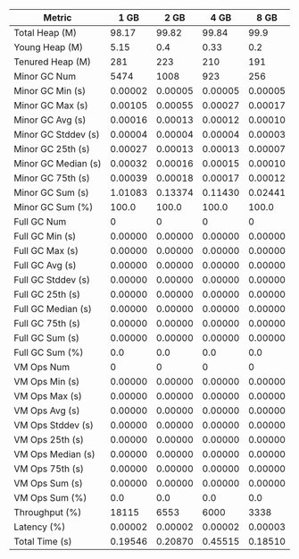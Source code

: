 | Metric | 1 GB | 2 GB | 4 GB | 8 GB |
|------|----|----|----|----|
| Total Heap (M) | 98.17 | 99.82 | 99.84 | 99.9 |
| Young Heap (M) | 5.15 | 0.4 | 0.33 | 0.2 |
| Tenured Heap (M) | 281 | 223 | 210 | 191 |
| Minor GC Num | 5474 | 1008 | 923 | 256 |
| Minor GC Min (s) | 0.00002 | 0.00005 | 0.00005 | 0.00005 |
| Minor GC Max (s) | 0.00105 | 0.00055 | 0.00027 | 0.00017 |
| Minor GC Avg (s) | 0.00016 | 0.00013 | 0.00012 | 0.00010 |
| Minor GC Stddev (s) | 0.00004 | 0.00004 | 0.00004 | 0.00003 |
| Minor GC 25th (s) | 0.00027 | 0.00013 | 0.00013 | 0.00007 |
| Minor GC Median (s) | 0.00032 | 0.00016 | 0.00015 | 0.00010 |
| Minor GC 75th (s) | 0.00039 | 0.00018 | 0.00017 | 0.00012 |
| Minor GC Sum (s) | 1.01083 | 0.13374 | 0.11430 | 0.02441 |
| Minor GC Sum (%) | 100.0 | 100.0 | 100.0 | 100.0 |
| Full GC Num | 0 | 0 | 0 | 0 |
| Full GC Min (s) | 0.00000 | 0.00000 | 0.00000 | 0.00000 |
| Full GC Max (s) | 0.00000 | 0.00000 | 0.00000 | 0.00000 |
| Full GC Avg (s) | 0.00000 | 0.00000 | 0.00000 | 0.00000 |
| Full GC Stddev (s) | 0.00000 | 0.00000 | 0.00000 | 0.00000 |
| Full GC 25th (s) | 0.00000 | 0.00000 | 0.00000 | 0.00000 |
| Full GC Median (s) | 0.00000 | 0.00000 | 0.00000 | 0.00000 |
| Full GC 75th (s) | 0.00000 | 0.00000 | 0.00000 | 0.00000 |
| Full GC Sum (s) | 0.00000 | 0.00000 | 0.00000 | 0.00000 |
| Full GC Sum (%) | 0.0 | 0.0 | 0.0 | 0.0 |
| VM Ops Num | 0 | 0 | 0 | 0 |
| VM Ops Min (s) | 0.00000 | 0.00000 | 0.00000 | 0.00000 |
| VM Ops Max (s) | 0.00000 | 0.00000 | 0.00000 | 0.00000 |
| VM Ops Avg (s) | 0.00000 | 0.00000 | 0.00000 | 0.00000 |
| VM Ops Stddev (s) | 0.00000 | 0.00000 | 0.00000 | 0.00000 |
| VM Ops 25th (s) | 0.00000 | 0.00000 | 0.00000 | 0.00000 |
| VM Ops Median (s) | 0.00000 | 0.00000 | 0.00000 | 0.00000 |
| VM Ops 75th (s) | 0.00000 | 0.00000 | 0.00000 | 0.00000 |
| VM Ops Sum (s) | 0.00000 | 0.00000 | 0.00000 | 0.00000 |
| VM Ops Sum (%) | 0.0 | 0.0 | 0.0 | 0.0 |
| Throughput (%) | 18115 | 6553 | 6000 | 3338 |
| Latency (%) | 0.00002 | 0.00002 | 0.00002 | 0.00003 |
| Total Time (s) | 0.19546 | 0.20870 | 0.45515 | 0.18510 |
